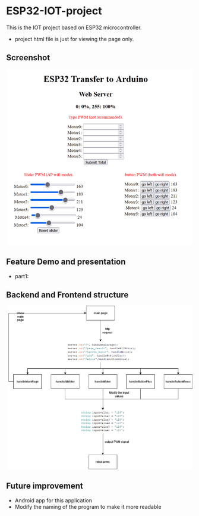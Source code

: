 # ESP32-IOT-project
This is the IOT project based on ESP32 microcontroller.
- project html file is just for viewing the page only.

## Screenshot
<p align="center">
<img src="https://github.com/blaticslm/ESP32-IOT-project/blob/main/screenshot/webpage_screenshot.png"  width="500">
</p>

## Feature Demo and presentation
- part1: 

## Backend and Frontend structure
<p align="center">
<img src="https://github.com/blaticslm/ESP32-IOT-project/blob/main/screenshot/esp32_iot_project.png"  width="500">

</p>

## Future improvement
- Android app for this application
- Modify the naming of the program to make it more readable

